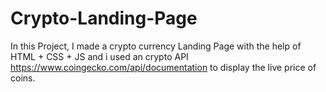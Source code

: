 # Crypto-Landing-Page

In this Project, I made a crypto currency Landing Page with the help of HTML + CSS + JS and i used an crypto API https://www.coingecko.com/api/documentation   to display the live price of coins.
